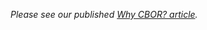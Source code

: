 _Please see our published [Why CBOR? article](https://www.blockchaincommons.com/introduction/Why-CBOR/)._
